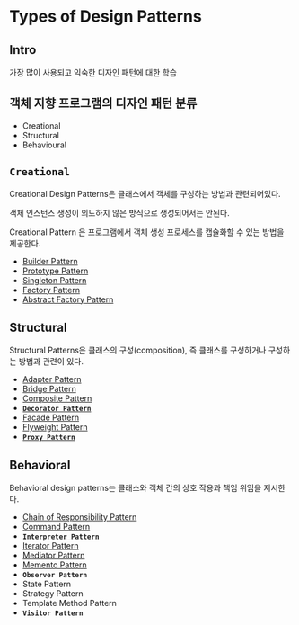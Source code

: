 # Types of Design Patterns

## Intro

가장 많이 사용되고 익숙한 디자인 패턴에 대한 학습

## 객체 지향 프로그램의 디자인 패턴 분류

* Creational
* Structural
* Behavioural

## **`Creational`**

Creational Design Patterns은 클래스에서 객체를 구성하는 방법과 관련되어있다.

객체 인스턴스 생성이 의도하지 않은 방식으로 생성되어서는 안된다.

Creational Pattern 은 프로그램에서 객체 생성 프로세스를 캡슐화할 수 있는 방법을 제공한다.

* [Builder Pattern](_builder.md)
* [Prototype Pattern](_prototype.md)
* [Singleton Pattern](_singleton.md)
* [Factory Pattern](_factory.md)
* [Abstract Factory Pattern](_abstract_factory.md)

## Structural

Structural Patterns은 클래스의 구성\(composition\), 즉 클래스를 구성하거나 구성하는 방법과 관련이 있다.

* [Adapter Pattern](/design/structural/_adapter.md)
* [Bridge Pattern](/design/structural/_bridge.md)
* [Composite Pattern](/design/structural/_composite.md)
* [**`Decorator Pattern`**](/design/structural/_decorator.md)
* [Facade Pattern](/design/structural/_facade.md)
* [Flyweight Pattern](/design/structural/_flyweight.md)
* [**`Proxy Pattern`**](/design/structural/_proxy.md)

## Behavioral

Behavioral design patterns는 클래스와 객체 간의 상호 작용과 책임 위임을 지시한다.

* [Chain of Responsibility Pattern](/design/behavioral/_chain_of_responsibility.md)
* [Command Pattern](/design/behavioral/_command.md)
* [**`Interpreter Pattern`**](/design/behavioral/_interpreter.md)
* [Iterator Pattern](/design/behavioral/_iterator.md)
* [Mediator Pattern](/design/behavioral/_mediator.md)
* [Memento Pattern](/design/behavioral/_memento.md)
* **`Observer Pattern`**
* State Pattern
* Strategy Pattern
* Template Method Pattern
* **`Visitor Pattern`**

